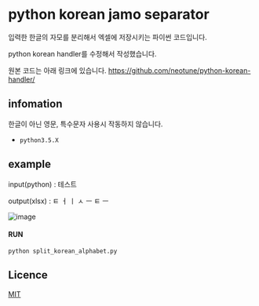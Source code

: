 # python korean jamo separator
입력한 한글의 자모를 분리해서 엑셀에 저장시키는 파이썬 코드입니다.

python korean handler를 수정해서 작성했습니다.

원본 코드는 아래 링크에 있습니다.
https://github.com/neotune/python-korean-handler/

## infomation

한글이 아닌 영문, 특수문자 사용시 작동하지 않습니다.


* `python3.5.X`

## example

input(python) : 테스트

output(xlsx) : ㅌ	ㅓ	ㅣ	ㅅ	ㅡ	ㅌ	ㅡ

![image](https://user-images.githubusercontent.com/65499218/221481224-ab7abece-690d-4731-a527-dab1cde08d91.png)


#### RUN

```console
python split_korean_alphabet.py
```

## Licence

[MIT](http://opensource.org/licenses/MIT)
